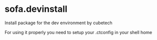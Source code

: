 # sofa.devinstall

Install package for the dev environment by cubetech

For using it properly you need to setup your .ctconfig in your shell home